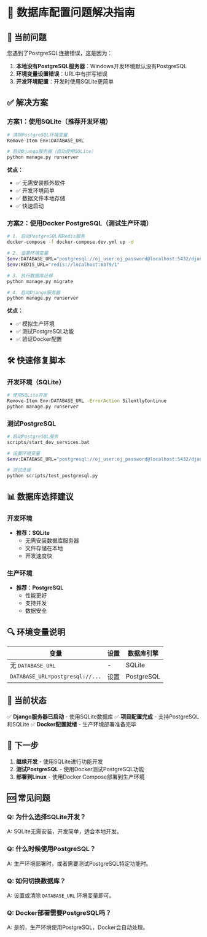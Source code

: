 # 🔧 数据库配置问题解决指南

## 🚨 **当前问题**

您遇到了PostgreSQL连接错误，这是因为：

1. **本地没有PostgreSQL服务器**：Windows开发环境默认没有PostgreSQL
2. **环境变量设置错误**：URL中有拼写错误
3. **开发环境配置**：开发时使用SQLite更简单

## ✅ **解决方案**

### 方案1：使用SQLite（推荐开发环境）

```bash
# 清除PostgreSQL环境变量
Remove-Item Env:DATABASE_URL

# 启动Django服务器（自动使用SQLite）
python manage.py runserver
```

**优点：**
- ✅ 无需安装额外软件
- ✅ 开发环境简单
- ✅ 数据文件本地存储
- ✅ 快速启动

### 方案2：使用Docker PostgreSQL（测试生产环境）

```bash
# 1. 启动PostgreSQL和Redis服务
docker-compose -f docker-compose.dev.yml up -d

# 2. 设置环境变量
$env:DATABASE_URL="postgresql://oj_user:oj_password@localhost:5432/django_oj"
$env:REDIS_URL="redis://localhost:6379/1"

# 3. 执行数据库迁移
python manage.py migrate

# 4. 启动Django服务器
python manage.py runserver
```

**优点：**
- ✅ 模拟生产环境
- ✅ 测试PostgreSQL功能
- ✅ 验证Docker配置

## 🛠️ **快速修复脚本**

### 开发环境（SQLite）
```bash
# 使用SQLite开发
Remove-Item Env:DATABASE_URL -ErrorAction SilentlyContinue
python manage.py runserver
```

### 测试PostgreSQL
```bash
# 启动PostgreSQL服务
scripts/start_dev_services.bat

# 设置环境变量
$env:DATABASE_URL="postgresql://oj_user:oj_password@localhost:5432/django_oj"

# 测试连接
python scripts/test_postgresql.py
```

## 📊 **数据库选择建议**

### 开发环境
- **推荐：SQLite**
  - 无需安装数据库服务器
  - 文件存储在本地
  - 开发速度快

### 生产环境
- **推荐：PostgreSQL**
  - 性能更好
  - 支持并发
  - 数据安全

## 🔍 **环境变量说明**

| 变量 | 设置 | 数据库引擎 |
|------|------|------------|
| 无 `DATABASE_URL` | - | SQLite |
| `DATABASE_URL=postgresql://...` | 设置 | PostgreSQL |

## 🚀 **当前状态**

✅ **Django服务器已启动** - 使用SQLite数据库
✅ **项目配置完成** - 支持PostgreSQL和SQLite
✅ **Docker配置就绪** - 生产环境部署准备完毕

## 📝 **下一步**

1. **继续开发** - 使用SQLite进行功能开发
2. **测试PostgreSQL** - 使用Docker测试PostgreSQL功能
3. **部署到Linux** - 使用Docker Compose部署到生产环境

## 🆘 **常见问题**

### Q: 为什么选择SQLite开发？
A: SQLite无需安装，开发简单，适合本地开发。

### Q: 什么时候使用PostgreSQL？
A: 生产环境部署时，或者需要测试PostgreSQL特定功能时。

### Q: 如何切换数据库？
A: 设置或清除 `DATABASE_URL` 环境变量即可。

### Q: Docker部署需要PostgreSQL吗？
A: 是的，生产环境使用PostgreSQL，Docker会自动处理。
